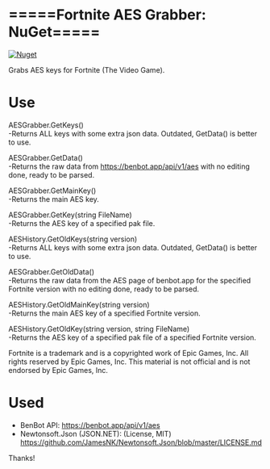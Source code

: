 # =====Fortnite AES Grabber: NuGet=====

[![Nuget](https://img.shields.io/nuget/v/Fortnite.AES?style=flat-square)](https://www.nuget.org/packages/Fortnite.AES)

Grabs AES keys for Fortnite (The Video Game).

# Use

AESGrabber.GetKeys()<br>
-Returns ALL keys with some extra json data. Outdated, GetData() is better to use.

AESGrabber.GetData()<br>
-Returns the raw data from https://benbot.app/api/v1/aes with no editing done, ready to be parsed.

AESGrabber.GetMainKey()<br>
-Returns the main AES key.

AESGrabber.GetKey(string FileName)<br>
-Returns the AES key of a specified pak file.

AESHistory.GetOldKeys(string version)<br>
-Returns ALL keys with some extra json data. Outdated, GetData() is better to use.

AESGrabber.GetOldData()<br>
-Returns the raw data from the AES page of benbot.app for the specified Fortnite version with no editing done, ready to be parsed.

AESHistory.GetOldMainKey(string version)<br>
-Returns the main AES key of a specified Fortnite version.

AESHistory.GetOldKey(string version, string FileName)<br>
-Returns the AES key of a specified pak file of a specified Fortnite version.

Fortnite is a trademark and is a copyrighted work of Epic Games, Inc. All rights reserved by Epic Games, Inc. This material is not official and is not
endorsed by Epic Games, Inc.

# Used 
- BenBot API: https://benbot.app/api/v1/aes
- Newtonsoft.Json (JSON.NET): (License, MIT) https://github.com/JamesNK/Newtonsoft.Json/blob/master/LICENSE.md

Thanks!